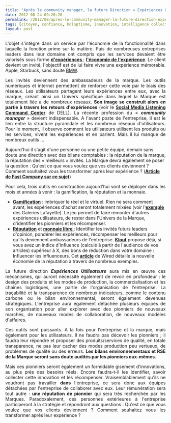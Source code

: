 ```yaml
---
title: "Après le community manager, la future Direction « Expériences Utilisateurs » au cœur de l'entreprise"
date: 2012-08-24 09:26:20
permalink: /2012/08/apres-le-community-manager-la-future-direction-experiences-utilisateurs-au-coeur-de-lentreprise.html
tags: [citoyen, confiance, holoptisme, innovation, intelligence collective, jeu, monnaie complémentaire, transition générationnelle, transparence, UX, virtuel]
layout: post
---
```


<p style="text-align: justify">L'objet s'intègre dans un service par l'économie de la fonctionnalité dans laquelle la fonction prime sur la matière. Puis de nombreuses entreprises leaders dans leur domaine ont compris que les services devaient être valorisés sous forme <strong><a href="http://www.experience-marketing.fr/les-xperts/experimenter-et-customiser-35/">d'expériences </a></strong>: <strong><a href="https://gabrielplassat.github.io/transportsdufutur/2012/08/apres-lobjet-le-service-puis-lexperience-viendra-ensuite-la-transformation-de-soi-le-citoyen-sera-au.html">l'économie de l'expérience</a></strong>. Le client devient un invité, l'objectif est de lui faire vivre une expérience mémorable. Apple, Starbuck, sans doute <a href="http://www.fastcoexist.com/1680408/bmw-brings-luxury-electric-vehicle-sharing-to-the-us" target="_blank">BMW</a>.</p> <p style="text-align: justify">Les invités deviennent des ambassadeurs de la marque. Les outils numériques et internet permettent de renforcer cette voie par le biais des réseaux. Les utilisateurs partagent leurs expériences entre eux, avec la marque, créant ainsi un Univers spécifique dans lequel la Marque est totalement liée à de nombreux réseaux. <strong>Son image se construit alors en partie à travers les retours d'expériences</strong> (voir le <strong><a href="https://gabrielplassat.github.io/transportsdufutur/2010/12/social-media-listening-command-center.html">Social Media Listening Command Center</a></strong> de DELL). La récente profession du « <strong><em>community manager</em></strong> » devient indispensable. A l'avant poste de l'entreprise, il est le lien entre la structure pyramidale et les nombreux réseaux d'utilisateurs. Pour le moment, il observe comment les utilisateurs utilisent les produits ou les services, vivent les expériences et en parlent. Mais il lui manque de nombreux outils … </p>  <!--more-->  Aujourd'hui il s'agit d'une personne ou une petite équipe, demain sans doute une direction avec des bilans comptables : la réputation de la marque, la réputation des « meilleurs » invités. La Marque devra également se poser la question : Qu'est ce que vous voulez que vos clients deviennent ? Comment souhaitez vous les transformer après leur expérience ? (<strong><a href="http://www.fastcompany.com/3000620/create-true-innovation-consider-who-you-want-your-customers-become">Article de Fast Company sur ce sujet</a></strong>) <p style="text-align: justify">Pour cela, trois outils en construction aujourd'hui vont se déployer dans les mois et années à venir : la gamification, la réputation et la monnaie.</p> <ul> <li><strong><a href="http://www.kesako-le-blog.fr/2012/08/22/pourquoi-la-gamification-ne-fonctionne-pas/">Gamification</a></strong> : imbriquer le réel et le virtuel. Rien ne sera comment avant, les expériences d'achat seront totalement mixées (voir l'<strong><a href="http://www.lsa-conso.fr/les-galeries-lafayette-vont-digitaliser-haussmann,129449">exemple</a></strong> des Galeries Lafayette). Le jeu permet de faire remonter d'autres expériences utilisateurs, de rester dans l'Univers de la Marque, d'identifier les pionniers et les récompenser.</li> <li><strong><a href="http://www.wired.co.uk/magazine/archive/2012/09/features/welcome-to-the-new-reputation-economy?page=all">Réputation</a></strong> et <strong><a href="http://www.lesechos.fr/entreprises-secteurs/finance-marches/actu/0202117661586-la-monnaie-virtuelle-cree-de-nouveaux-systemes-d-echange-354557.php">monnaie libre </a></strong>: Identifier les invités futurs leaders d'opinion, pondérer les expériences, récompenser les meilleurs pour qu'ils deviennent ambassadeurs de l'entreprise. <strong><a href="http://klout.com/home">Klout</a></strong> propose déjà, si vous avez un indice d'influence (calculé à partir de l'audience de vos articles) supérieur à X, des bons de réduction dans votre domaine : Influencer les influenceurs. Cet <strong><a href="http://www.wired.co.uk/magazine/archive/2012/09/features/welcome-to-the-new-reputation-economy?page=all">article</a></strong> de Wired détaille la nouvelle économie de la réputation à travers de nombreux exemples. </li> </ul> <p style="text-align: justify">La future direction <strong><em>Expériences Utilisateurs</em></strong> aura mis en œuvre ces mécanismes, qui auront nécessité également de revoir en profondeur : le design des produits et les modes de production, la commercialisation et les chaînes logistiques, une partie de l'organisation de l'entreprise. La traçabilité et la transparence de nombreux indicateurs, comme le contenu carbone ou le bilan environnemental, seront également devenues stratégiques. L'entreprise aura également détachée plusieurs équipes de son organisation pour aller explorer avec des pionniers de nouveaux marchés, de nouveaux modes de collaboration, de nouveaux modèles d'affaires.</p> <p style="text-align: justify">Ces outils sont puissants. A la fois pour l'entreprise et la marque, mais également pour les utilisateurs. Il ne faudra pas décevoir les pionniers ; il faudra leur répondre et proposer des produits/services de qualité, en totale transparence, ne pas leur cacher des modes production peu vertueux, de problèmes de qualité ou des erreurs. <strong>Les bilans environnementaux et RSE de la Marque seront sans doute audités par les pionniers eux-mêmes</strong>.</p> <p style="text-align: justify">Mais ces pionniers seront également un formidable gisement d'innovations, au plus près des besoins réels. Encore faudra-t-il les identifier, savoir collecter cette innovation et les récompenser. Vraisemblablement qu'ils ne voudront pas travailler <strong>dans</strong> l'entreprise, ce sera donc aux équipes détachées par l'entreprise de collaborer avec eux. Leur rémunération sera tout autre : <strong>une réputation de pionnier</strong> qui sera très recherchée par les Marques. Paradoxalement, ces personnes extérieures à l'entreprise participeront à la stratégie et répondront aux questions : Qu'est ce que vous voulez que vos clients deviennent ? Comment souhaitez vous les transformer après leur expérience ?</p>
